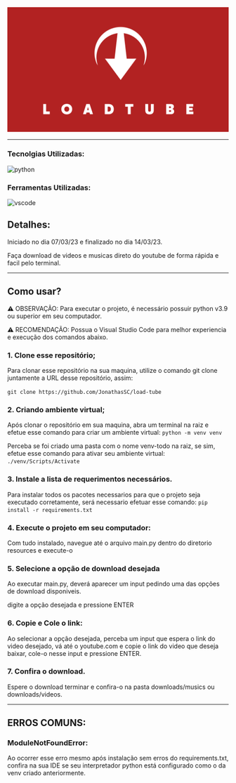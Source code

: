 <div align="center">

<img src="/assets/image.png"> 

</div>

--- 

### Tecnolgias Utilizadas:

![python](https://img.shields.io/badge/PYTHON-29699c?&logo=python&logoColor=ffe25c&style=flat&logoWidth=30)

### Ferramentas Utilizadas:

![vscode](https://img.shields.io/badge/VS%20CODE-0078d7?&logo=visualstudiocode&logoColor=white&style=flat&logoWidth=30)

## Detalhes:
Iniciado no dia 07/03/23 e finalizado no dia 14/03/23.

Faça download de videos e musicas direto do youtube de forma rápida e facil pelo terminal.

---
## Como usar?

⚠ OBSERVAÇÃO: 
Para executar o projeto, é necessário possuir python v3.9 ou superior em seu computador.

⚠ RECOMENDAÇÃO: 
Possua o Visual Studio Code para melhor experiencia e execução dos comandos abaixo.

### 1. Clone esse repositório;

Para clonar esse repositório na sua maquina, utilize o comando git clone juntamente a URL desse repositório, assim:

```git clone https://github.com/JonathasSC/load-tube```

### 2. Criando ambiente virtual;

Após clonar o repositório em sua maquina, abra um terminal na raiz e efetue esse comando para criar um ambiente virtual: 
```python -m venv venv```

Perceba se foi criado uma pasta com o nome venv-todo na raiz, se sim, efetue esse comando para ativar seu ambiente virtual:
```./venv/Scripts/Activate```

### 3. Instale a lista de requerimentos necessários.

Para instalar todos os pacotes necessarios para que o projeto
 seja executado corretamente, será necessario efetuar esse comando:
```pip install -r requirements.txt```

### 4. Execute o projeto em seu computador:

Com tudo instalado, navegue até o arquivo main.py dentro do diretorio resources e execute-o


### 5. Selecione a opção de download desejada

Ao executar main.py, deverá aparecer um input pedindo uma das opções de download disponiveis.

digite a opção desejada e pressione ENTER

### 6. Copie e Cole o link:

Ao selecionar a opção desejada, perceba um input que espera o link do video desejado, vá até o youtube.com e copie o link do video que deseja baixar, cole-o nesse input e pressione ENTER.

### 7. Confira o download.

Espere o download terminar e confira-o na pasta downloads/musics ou downloads/videos.

--- 

## ERROS COMUNS:

### ModuleNotFoundError:

Ao ocorrer esse erro mesmo após instalação sem erros do requirements.txt, confira na sua IDE se seu interpretador python está configurado como o da venv criado anteriormente.